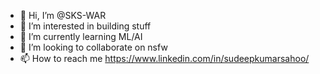 - 👋 Hi, I’m @SKS-WAR
- 👀 I’m interested in building stuff
- 🌱 I’m currently learning ML/AI
- 💞️ I’m looking to collaborate on nsfw
- 📫 How to reach me https://www.linkedin.com/in/sudeepkumarsahoo/

<!---
SKS-WAR/SKS-WAR is a ✨ special ✨ repository because its `README.md` (this file) appears on your GitHub profile.
You can click the Preview link to take a look at your changes.
--->

